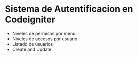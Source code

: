 # Sistema de Autentificacion en Codeigniter 
 - Niveles de permisos por menu
 - Niveles de accesos por usuario
 - Listado de usuarios
 - Create and Update 
